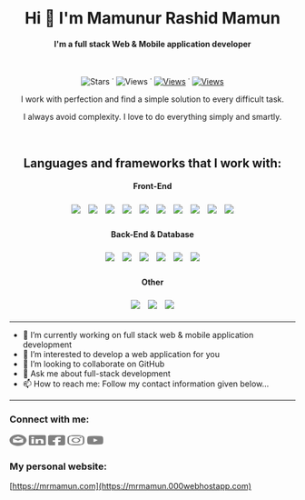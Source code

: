 <br />
<div align="center">

  <h1>Hi 👋 I'm Mamunur Rashid Mamun</h1>

  <h4>I'm a full stack Web & Mobile application developer</h4>
  <br>

  <p> 
    <!-- <img src="https://img.shields.io/github/followers/mr-mamun-50?label=Followers&style=social" alt="Followers" /> -->
    <img src="https://img.shields.io/github/stars/mr-mamun-50?label=Stars&style=flat&color=blue" alt="Stars" /> ˙
    <img src="https://komarev.com/ghpvc/?username=mr-mamun-50&style=flat&color=6749C6" alt="Views" /> ˙
    <a href="https://www.youtube.com/@CodingWithMamun">
    <img src="https://img.shields.io/youtube/channel/subscribers/UCQeFX7M9eBfz4-ObpbfbFgQ" alt="Views" /></a> ˙
    <a href="https://www.youtube.com/@CodingWithMamun">
    <img src="https://img.shields.io/youtube/channel/views/UCQeFX7M9eBfz4-ObpbfbFgQ" alt="Views" /></a>
  </p>

  <!-- I always love and respect the work of myself and others. I like to work hard all the time. I do not indulge in laziness at all. I always like to learn and teach something new. I always research to discover something new. -->

<div>
I work with perfection and find a simple solution to every difficult task.

I always avoid complexity. I love to do everything simply and smartly.

</div>
</br>

## Languages and frameworks that I work with:

#### Front-End

  <span>
    <img src="https://user-images.githubusercontent.com/25181517/183897015-94a058a6-b86e-4e42-a37f-bf92061753e5.png" style='width:40px; margin:5px'>
    <img src="https://user-images.githubusercontent.com/25181517/186150365-da1eccce-6201-487c-8649-45e9e99435fd.png" style='width:40px; margin:5px'>
    <img src="https://user-images.githubusercontent.com/25181517/117447155-6a868a00-af3d-11eb-9cfe-245df15c9f3f.png" style='width:40px; margin:5px'>
    <img src="https://user-images.githubusercontent.com/25181517/186150304-1568ffdf-4c62-4bdc-9cf1-8d8efcea7c5b.png" style='width:40px; margin:5px'>
    <img src="https://github.com/marwin1991/profile-technology-icons/assets/62091613/b40892ef-efb8-4b0e-a6b5-d1cfc2f3fc35" style='width:40px; margin:5px'>
    <img src="https://user-images.githubusercontent.com/25181517/189716630-fe6c084c-6c66-43af-aa49-64c8aea4a5c2.png" style='width:40px; margin:5px'>
    <img src="https://user-images.githubusercontent.com/25181517/202896760-337261ed-ee92-4979-84c4-d4b829c7355d.png" style='width:40px; margin:5px'>
    <img src="https://user-images.githubusercontent.com/25181517/183898054-b3d693d4-dafb-4808-a509-bab54cf5de34.png" style='width:40px; margin:5px'>
    <img src="https://user-images.githubusercontent.com/25181517/192158954-f88b5814-d510-4564-b285-dff7d6400dad.png" style='width:40px; margin:5px'>
    <img src="https://user-images.githubusercontent.com/25181517/183898674-75a4a1b1-f960-4ea9-abcb-637170a00a75.png" style='width:40px; margin:5px'>
  </span>

#### Back-End & Database

  <span>
    <img src="https://github.com/marwin1991/profile-technology-icons/assets/25181517/afcf1c98-544e-41fb-bf44-edba5e62809a" style='width:40px; margin:5px'>
    <img src="https://user-images.githubusercontent.com/25181517/183570228-6a040b9f-3ddf-47a2-a201-743121dac664.png" style='width:40px; margin:5px'>
    <img src="https://user-images.githubusercontent.com/25181517/189716855-2c69ca7a-5149-4647-936d-780610911353.png" style='width:40px; margin:5px'>
    <img src="https://user-images.githubusercontent.com/25181517/183423507-c056a6f9-1ba8-4312-a350-19bcbc5a8697.png" style='width:40px; margin:5px'>
    <img src="https://user-images.githubusercontent.com/25181517/183896128-ec99105a-ec1a-4d85-b08b-1aa1620b2046.png" style='width:40px; margin:5px'>
    <img src="https://user-images.githubusercontent.com/25181517/117208740-bfb78400-adf5-11eb-97bb-09072b6bedfc.png" style='width:40px; margin:5px'>
  </span>

#### Other

  <span>
    <img src="https://user-images.githubusercontent.com/25181517/117201156-9a724800-adec-11eb-9a9d-3cd0f67da4bc.png" style='width:40px; margin:5px'>
    <img src="https://user-images.githubusercontent.com/25181517/192106073-90fffafe-3562-4ff9-a37e-c77a2da0ff58.png" style='width:40px; margin:5px'>
    <img src="https://user-images.githubusercontent.com/25181517/192106070-46255bcf-65e6-4c6b-a296-bf8d0d8fb2a7.png" style='width:40px; margin:5px'>
  </span>

  <br />

</div>

---

<p>

-   🔭 I’m currently working on full stack web & mobile application development
-   🌱 I’m interested to develop a web application for you
-   👯 I’m looking to collaborate on GitHub
-   💬 Ask me about full-stack development
-   📫 How to reach me: Follow my contact information given below...

</p>

---

### Connect with me:

[<img src='./SVG/email.svg' alt='github' height='20' width='30'>](mailto:mrmamun20162017@gmail.com)
[<img src='./SVG/linkedin-brands.svg' alt='linkedin' height='20' width='30'>](https://www.linkedin.com/in/m-r-mamun/)
[<img src='./SVG/facebook-square-brands.svg' alt='facebook' height='20' width='30'>](https://www.facebook.com/mamun20172018/)
[<img src='./SVG/instagram-brands.svg' alt='instagram' height='20' width='30'>](https://www.instagram.com/mr_mamun___/)
[<img src='./SVG/youtube-brands.svg' alt='YouTube' height='20' width='30'>](https://www.youtube.com/MamunurRashidMamun)

### My personal website:

[https://mrmamun.com](https://mrmamun.000webhostapp.com)

<!-- --- -->

<!-- ![Top Langs](https://github-readme-stats.vercel.app/api/top-langs/?username=mr-mamun-50&layout=compact&&theme=transparent&hide=html,css,scss,hack&langs_count=11&hide_border=true&card_width=490px) -->

<!-- ![GitHub streak stats](https://github-readme-streak-stats.herokuapp.com/?user=mr-mamun-50&theme=transparent&hide_border=true&card_width=490px) -->

<!-- ![GitHub stats](https://github-readme-stats.vercel.app/api?username=mr-mamun-50&show_icons=true&count_private=true&theme=transparent&hide_border=true&card_width=490px) -->

<!-- ![GitHub Activity Graph](https://activity-graph.herokuapp.com/graph?username=mr-mamun-50) -->

<!-- [![trophy](https://github-profile-trophy.vercel.app/?username=mr-mamun-50)](https://github.com/ryo-ma/github-profile-trophy) -->

<!-- ![GitHub metrics](https://metrics.lecoq.io/mr-mamun-50) -->
